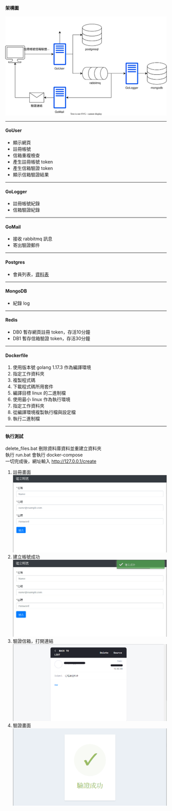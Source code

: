#### 架構圖
<img src="./drawio.svg">

---

#### GoUser
 * 顯示網頁
 * 註冊帳號
 * 信箱重複檢查
 * 產生註冊帳號 token
 * 產生信箱驗證 token
 * 顯示信箱驗證結果

---

#### GoLogger
* 註冊帳號紀錄
* 信箱驗證紀錄

---

#### GoMail
* 接收 rabbitmq 訊息
* 寄出驗證郵件

---

#### Postgres
* 會員列表，[資料表](./postgres/init.sql)

---

#### MongoDB
* 紀錄 log

---

#### Redis
* DB0 暫存網頁註冊 token，存活10分鐘
* DB1 暫存信箱驗證 token，存活30分鐘

---

#### Dockerfile
1. 使用版本號 golang 1.17.3 作為編譯環境
2. 指定工作資料夾
3. 複製程式碼
4. 下載程式碼所用套件
5. 編譯目標 linux 的二進制檔
6. 使用最小 linux 作為執行環境
7. 指定工作資料夾
8. 從編譯環境複製執行檔與設定檔
9. 執行二進制檔

---

#### 執行測試
delete_files.bat 刪除資料庫資料並重建立資料夾  
執行 run.bat 會執行 docker-compose  
一切完成後，網址輸入 http://127.0.0.1/create  

1. 註冊畫面 ![註冊畫面](./Capture/1.註冊畫面.png)
2. 建立帳號成功 ![建立帳號成功](./Capture/2.註冊成功.png)
3. 驗證信箱，打開連結 ![驗證信箱](./Capture/3.郵件認證.png)
4. 驗證畫面 ![驗證畫面](./Capture/4.驗證成功.png)